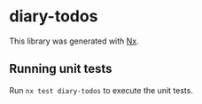 # diary-todos

This library was generated with [Nx](https://nx.dev).

## Running unit tests

Run `nx test diary-todos` to execute the unit tests.
